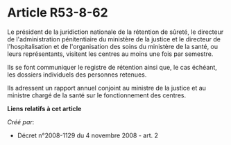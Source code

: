 # Article R53-8-62

Le président de la juridiction nationale de la rétention de sûreté, le directeur de l'administration pénitentiaire du
ministère de la justice et le directeur de l'hospitalisation et de l'organisation des soins du ministère de la santé, ou
leurs représentants, visitent les centres au moins une fois par semestre. 

Ils se font communiquer le registre de rétention ainsi que, le cas échéant, les dossiers individuels des personnes retenues. 

Ils adressent un rapport annuel conjoint au ministre de la justice et au ministre chargé de la santé sur le fonctionnement
des centres.

**Liens relatifs à cet article**

_Créé par_:

  - Décret n°2008-1129 du 4 novembre 2008 - art. 2
